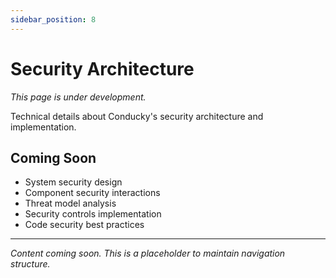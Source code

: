 ```yaml
---
sidebar_position: 8
---
```


# Security Architecture

*This page is under development.*

Technical details about Conducky's security architecture and implementation.

## Coming Soon

- System security design
- Component security interactions
- Threat model analysis
- Security controls implementation
- Code security best practices

---

*Content coming soon. This is a placeholder to maintain navigation structure.* 